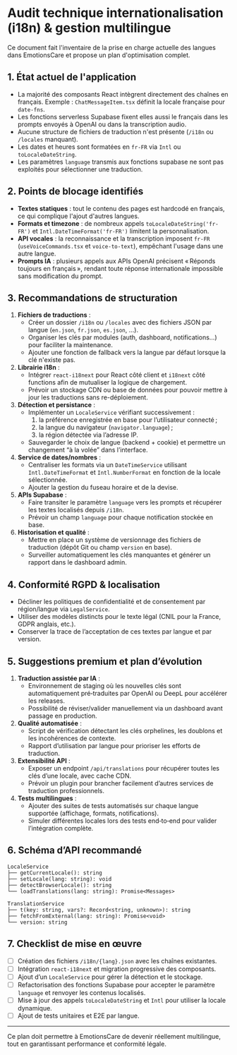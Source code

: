 # Audit technique internationalisation (i18n) & gestion multilingue

Ce document fait l'inventaire de la prise en charge actuelle des langues dans EmotionsCare et propose un plan d'optimisation complet.

## 1. État actuel de l'application

- La majorité des composants React intègrent directement des chaînes en français. Exemple : `ChatMessageItem.tsx` définit la locale française pour `date-fns`.
- Les fonctions serverless Supabase fixent elles aussi le français dans les prompts envoyés à OpenAI ou dans la transcription audio.
- Aucune structure de fichiers de traduction n'est présente (`/i18n` ou `/locales` manquant).
- Les dates et heures sont formatées en `fr-FR` via `Intl` ou `toLocaleDateString`.
- Les paramètres `language` transmis aux fonctions supabase ne sont pas exploités pour sélectionner une traduction.

## 2. Points de blocage identifiés

- **Textes statiques** : tout le contenu des pages est hardcodé en français, ce qui complique l'ajout d'autres langues.
- **Formats et timezone** : de nombreux appels `toLocaleDateString('fr-FR')` et `Intl.DateTimeFormat('fr-FR')` limitent la personnalisation.
- **API vocales** : la reconnaissance et la transcription imposent `fr-FR` (`useVoiceCommands.tsx` et `voice-to-text`), empêchant l'usage dans une autre langue.
- **Prompts IA** : plusieurs appels aux APIs OpenAI précisent « Réponds toujours en français », rendant toute réponse internationale impossible sans modification du prompt.

## 3. Recommandations de structuration

1. **Fichiers de traductions** :
   - Créer un dossier `/i18n` ou `/locales` avec des fichiers JSON par langue (`en.json`, `fr.json`, `es.json`, …).
   - Organiser les clés par modules (auth, dashboard, notifications…) pour faciliter la maintenance.
   - Ajouter une fonction de fallback vers la langue par défaut lorsque la clé n'existe pas.
2. **Librairie i18n** :
   - Intégrer `react-i18next` pour React côté client et `i18next` côté functions afin de mutualiser la logique de chargement.
   - Prévoir un stockage CDN ou base de données pour pouvoir mettre à jour les traductions sans re-déploiement.
3. **Détection et persistance** :
   - Implémenter un `LocaleService` vérifiant successivement :
     1. la préférence enregistrée en base pour l’utilisateur connecté ;
     2. la langue du navigateur (`navigator.language`) ;
     3. la région détectée via l’adresse IP.
   - Sauvegarder le choix de langue (backend + cookie) et permettre un changement “à la volée” dans l’interface.
4. **Service de dates/nombres** :
   - Centraliser les formats via un `DateTimeService` utilisant `Intl.DateTimeFormat` et `Intl.NumberFormat` en fonction de la locale sélectionnée.
   - Ajouter la gestion du fuseau horaire et de la devise.
5. **APIs Supabase** :
   - Faire transiter le paramètre `language` vers les prompts et récupérer les textes localisés depuis `/i18n`.
   - Prévoir un champ `language` pour chaque notification stockée en base.
6. **Historisation et qualité** :
   - Mettre en place un système de versionnage des fichiers de traduction (dépôt Git ou champ `version` en base).
   - Surveiller automatiquement les clés manquantes et générer un rapport dans le dashboard admin.

## 4. Conformité RGPD & localisation

- Décliner les politiques de confidentialité et de consentement par région/langue via `LegalService`.
- Utiliser des modèles distincts pour le texte légal (CNIL pour la France, GDPR anglais, etc.).
- Conserver la trace de l’acceptation de ces textes par langue et par version.

## 5. Suggestions premium et plan d’évolution

1. **Traduction assistée par IA** :
   - Environnement de staging où les nouvelles clés sont automatiquement pré‑traduites par OpenAI ou DeepL pour accélérer les releases.
   - Possibilité de réviser/valider manuellement via un dashboard avant passage en production.
2. **Qualité automatisée** :
   - Script de vérification détectant les clés orphelines, les doublons et les incohérences de contexte.
   - Rapport d’utilisation par langue pour prioriser les efforts de traduction.
3. **Extensibilité API** :
   - Exposer un endpoint `/api/translations` pour récupérer toutes les clés d’une locale, avec cache CDN.
   - Prévoir un plugin pour brancher facilement d’autres services de traduction professionnels.
4. **Tests multilingues** :
   - Ajouter des suites de tests automatisés sur chaque langue supportée (affichage, formats, notifications).
   - Simuler différentes locales lors des tests end‑to‑end pour valider l’intégration complète.

## 6. Schéma d’API recommandé

```text
LocaleService
├── getCurrentLocale(): string
├── setLocale(lang: string): void
├── detectBrowserLocale(): string
└── loadTranslations(lang: string): Promise<Messages>

TranslationService
├── t(key: string, vars?: Record<string, unknown>): string
├── fetchFromExternal(lang: string): Promise<void>
└── version: string
```

## 7. Checklist de mise en œuvre

- [ ] Création des fichiers `/i18n/{lang}.json` avec les chaînes existantes.
- [ ] Intégration `react-i18next` et migration progressive des composants.
- [ ] Ajout d’un `LocaleService` pour gérer la détection et le stockage.
- [ ] Refactorisation des fonctions Supabase pour accepter le paramètre `language` et renvoyer les contenus localisés.
- [ ] Mise à jour des appels `toLocaleDateString` et `Intl` pour utiliser la locale dynamique.
- [ ] Ajout de tests unitaires et E2E par langue.

---

Ce plan doit permettre à EmotionsCare de devenir réellement multilingue, tout en garantissant performance et conformité légale.
